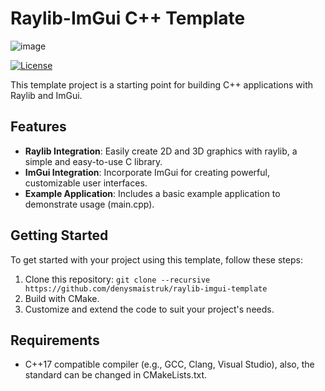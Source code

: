 # Raylib-ImGui C++ Template

![image](https://github.com/denysmaistruk/raylib-imgui-template/assets/56446223/f02b66bf-deca-41ba-b939-a070e87815ac)


[![License](https://img.shields.io/badge/license-MIT-blue.svg)](LICENSE)

This template project is a starting point for building C++ applications with Raylib and ImGui.

## Features

- **Raylib Integration**: Easily create 2D and 3D graphics with raylib, a simple and easy-to-use C library.
- **ImGui Integration**: Incorporate ImGui for creating powerful, customizable user interfaces.
- **Example Application**: Includes a basic example application to demonstrate usage (main.cpp).

## Getting Started

To get started with your project using this template, follow these steps:

1. Clone this repository: `git clone --recursive https://github.com/denysmaistruk/raylib-imgui-template`
2. Build with CMake.
3. Customize and extend the code to suit your project's needs.

## Requirements

- C++17 compatible compiler (e.g., GCC, Clang, Visual Studio), also, the standard can be changed in CMakeLists.txt.

